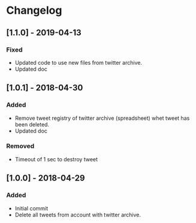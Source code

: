 # Changelog

## [1.1.0] - 2019-04-13

### Fixed

- Updated code to use new files from twitter archive.
- Updated doc

## [1.0.1] - 2018-04-30

### Added

- Remove tweet registry of twitter archive (spreadsheet) whet tweet has been deleted.
- Updated doc

### Removed

- Timeout of 1 sec to destroy tweet

## [1.0.0] - 2018-04-29

### Added

- Initial commit
- Delete all tweets from account with twitter archive.
